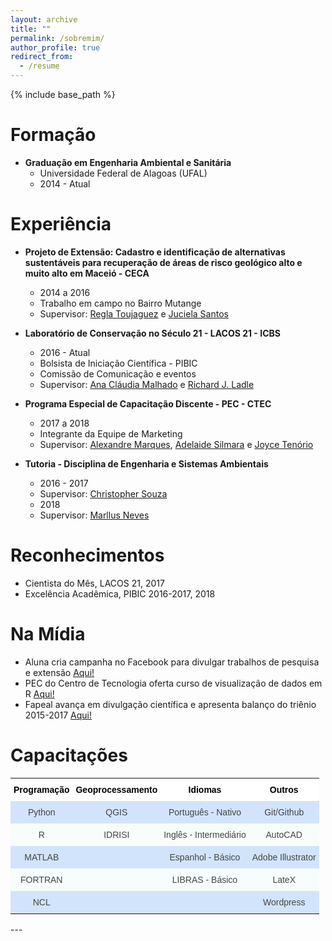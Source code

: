 ```yaml
---
layout: archive
title: ""
permalink: /sobremim/
author_profile: true
redirect_from:
  - /resume
---
```


{% include base_path %}


Formação
======
* **Graduação em Engenharia Ambiental e Sanitária**
  * Universidade Federal de Alagoas (UFAL)
  * 2014 - Atual

Experiência
======
* **Projeto de Extensão: Cadastro e identificação de alternativas sustentáveis para recuperação de áreas de risco geológico alto e muito alto em Maceió - CECA**
  * 2014 a 2016
  * Trabalho em campo no Bairro Mutange
  * Supervisor: <span style="color:blue"><a href="http://lattes.cnpq.br/6318193945215115">Regla Toujaguez</a></span> e <span style="color:blue"><a href="http://lattes.cnpq.br/8828140324836603">Juciela Santos</a></span>


* **Laboratório de Conservação no Século 21 - LACOS 21 - ICBS**
  * 2016 - Atual
  * Bolsista de Iniciação Científica - PIBIC
  * Comissão de Comunicação e eventos
  * Supervisor: <span style="color:blue"><a href="http://lattes.cnpq.br/6689567685438939">Ana Cláudia Malhado</a></span> e <span style="color:blue"><a href="http://lattes.cnpq.br/9442171708024416">Richard J. Ladle</a></span>


* **Programa Especial de Capacitação Discente - PEC - CTEC**
  * 2017 a 2018
  * Integrante da Equipe de Marketing
  * Supervisor: <span style="color:blue"><a href="http://lattes.cnpq.br/1664387016139320">Alexandre Marques</a></span>, <span style="color:blue"><a href="http://lattes.cnpq.br/8244628866352750">Adelaide Silmara</a></span> e <span style="color:blue"><a href="http://lattes.cnpq.br/6015947101555081">Joyce Tenório</a></span>


* **Tutoria - Disciplina de Engenharia e Sistemas Ambientais**
  * 2016 - 2017
  * Supervisor: <span style="color:blue"><a href="http://lattes.cnpq.br/2437633532556581">Christopher Souza</a></span>
  * 2018
  * Supervisor: <span style="color:blue"><a href="http://lattes.cnpq.br/4843589642146932">Marllus Neves</a></span>

Reconhecimentos
======
* Cientista do Mês, LACOS 21, 2017
* Excelência Acadêmica, PIBIC 2016-2017, 2018

Na Mídia
======
* Aluna cria campanha no Facebook para divulgar trabalhos de pesquisa e extensão <span style="color:blue"><a href="http://www.ufal.edu.br/noticias/2017/2/aluna-cria-campanha-no-facebook-para-divulgar-e-promover-trabalhos-de-pesquisa-e-extensao">Aqui!</a></span>
* PEC do Centro de Tecnologia oferta curso de visualização de dados em R <span style="color:blue"><a href="http://www.ufal.edu.br/estudante/noticias/2017/8/estudantes-do-pec-de-tecnologia-ofertam-curso-de-visualizacao-de-dados-em-r">Aqui!</a></span>
* Fapeal avança em divulgação científica e apresenta balanço do triênio 2015-2017 <span style="color:blue"><a href="http://www.agenciaalagoas.al.gov.br/noticia/item/23903-fapeal-avanca-em-divulgacao-cientifica-e-apresenta-balanco-do-trienio-2015-2017">Aqui!</a></span>    

Capacitações
======

<style type="text/css">
.tg  {border-collapse:collapse;border-spacing:0;border-color:#999;border:none;}
.tg td{font-family:Arial, sans-serif;font-size:14px;padding:10px 5px;border-style:solid;border-width:0px;overflow:hidden;word-break:normal;border-color:#999;color:#444;background-color:#F7FDFA;}
.tg th{font-family:Arial, sans-serif;font-size:14px;font-weight:normal;padding:10px 5px;border-style:solid;border-width:0px;overflow:hidden;word-break:normal;border-color:#999;color:#fff;background-color:#26ADE4;}
.tg .tg-6f66{background-color:#D2E4FC;font-size:13px;text-align:center;vertical-align:top}
.tg .tg-avcv{font-weight:bold;font-size:14px;background-color:#ffffff;color:#000000;text-align:center;vertical-align:top}
.tg .tg-baqh{text-align:center;vertical-align:top}
.tg .tg-scrz{font-weight:bold;background-color:#ffffff;color:#000000;text-align:center;vertical-align:top}
.tg .tg-z1yq{font-size:13px;text-align:center;vertical-align:top}
.tg .tg-j0tj{background-color:#D2E4FC;text-align:center;vertical-align:top}
</style>
<table class="tg">
  <tr>
    <th class="tg-scrz">Programação <br></th>
    <th class="tg-scrz">Geoprocessamento</th>
    <th class="tg-scrz">Idiomas</th>
    <th class="tg-avcv">Outros<br></th>
  </tr>
  <tr>
    <td class="tg-j0tj">Python</td>
    <td class="tg-j0tj">QGIS<br></td>
    <td class="tg-j0tj">Português - Nativo<br></td>
    <td class="tg-j0tj">Git/Github</td>
  </tr>
  <tr>
    <td class="tg-baqh">R</td>
    <td class="tg-baqh">IDRISI<br></td>
    <td class="tg-baqh">Inglês - Intermediário<br></td>
    <td class="tg-baqh">AutoCAD</td>
  </tr>
  <tr>
    <td class="tg-j0tj">MATLAB<br></td>
    <td class="tg-j0tj"></td>
    <td class="tg-j0tj">Espanhol - Básico<br></td>
    <td class="tg-j0tj">Adobe Illustrator</td>
  </tr>
  <tr>
    <td class="tg-baqh">FORTRAN</td>
    <td class="tg-baqh"></td>
    <td class="tg-baqh">LIBRAS - Básico</td>
    <td class="tg-baqh">LateX</td>
  </tr>
  <tr>
    <td class="tg-j0tj">NCL</td>
    <td class="tg-j0tj"></td>
    <td class="tg-j0tj"></td>
    <td class="tg-j0tj">Wordpress</td>
  </tr>
  
</table>
---
